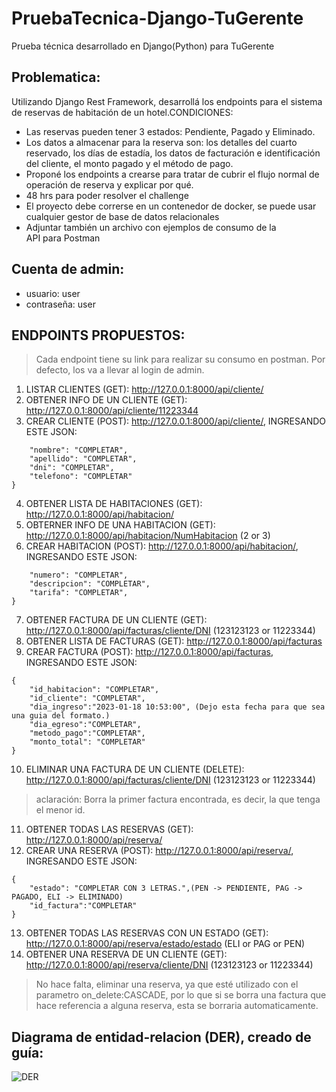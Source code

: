 # PruebaTecnica-Django-TuGerente
Prueba técnica desarrollado en Django(Python) para TuGerente

## Problematica: 
Utilizando Django Rest Framework, desarrollá los endpoints para el sistema de reservas de habitación de un hotel.CONDICIONES:

- Las reservas pueden tener 3 estados: Pendiente, Pagado y Eliminado.
- Los datos a almacenar para la reserva son: los detalles del cuarto reservado, los días de estadía, los datos de facturación e identificación del cliente, el monto pagado y el método de pago.
- Proponé los endpoints a crearse para tratar de cubrir el flujo normal de operación de reserva y explicar por qué. 
- 48 hrs para poder resolver el challenge
- El proyecto debe correrse en un contenedor de docker, se puede usar cualquier gestor de base de datos relacionales
- Adjuntar también un archivo con ejemplos de consumo de la API para Postman

## Cuenta de admin:
* usuario: user
* contraseña: user
## ENDPOINTS PROPUESTOS:
> Cada endpoint tiene su link para realizar su consumo en postman. Por defecto, los va a llevar al login de admin.
1. LISTAR CLIENTES (GET): http://127.0.0.1:8000/api/cliente/
2. OBTENER INFO DE UN CLIENTE (GET): http://127.0.0.1:8000/api/cliente/11223344
3. CREAR CLIENTE (POST): http://127.0.0.1:8000/api/cliente/, INGRESANDO ESTE JSON:
```{
    "nombre": "COMPLETAR",
    "apellido": "COMPLETAR",
    "dni": "COMPLETAR",
    "telefono": "COMPLETAR"
}
```
4. OBTENER LISTA DE HABITACIONES (GET): http://127.0.0.1:8000/api/habitacion/
5. OBTERNER INFO DE UNA HABITACION (GET): http://127.0.0.1:8000/api/habitacion/NumHabitacion (2 or 3)
6. CREAR HABITACION (POST): http://127.0.0.1:8000/api/habitacion/, INGRESANDO ESTE JSON:
```{
    "numero": "COMPLETAR",
    "descripcion": "COMPLETAR",
    "tarifa": "COMPLETAR",
}
```
7. OBTENER FACTURA DE UN CLIENTE (GET): http://127.0.0.1:8000/api/facturas/cliente/DNI (123123123 or 11223344)
8. OBTENER LISTA DE FACTURAS (GET): http://127.0.0.1:8000/api/facturas
9. CREAR FACTURA (POST): http://127.0.0.1:8000/api/facturas, INGRESANDO ESTE JSON:
```
{
    "id_habitacion": "COMPLETAR",
    "id_cliente": "COMPLETAR",
    "dia_ingreso":"2023-01-18 10:53:00", (Dejo esta fecha para que sea una guia del formato.)
    "dia_egreso":"COMPLETAR",
    "metodo_pago":"COMPLETAR",
    "monto_total": "COMPLETAR"
}
```
10. ELIMINAR UNA FACTURA DE UN CLIENTE (DELETE): http://127.0.0.1:8000/api/facturas/cliente/DNI (123123123 or 11223344)
> aclaración: Borra la primer factura encontrada, es decir, la que tenga el menor id.
11. OBTENER TODAS LAS RESERVAS (GET): http://127.0.0.1:8000/api/reserva/
12. CREAR UNA RESERVA (POST): http://127.0.0.1:8000/api/reserva/, INGRESANDO ESTE JSON:
```
{
    "estado": "COMPLETAR CON 3 LETRAS.",(PEN -> PENDIENTE, PAG -> PAGADO, ELI -> ELIMINADO)
    "id_factura":"COMPLETAR"
}
```
13. OBTENER TODAS LAS RESERVAS CON UN ESTADO (GET): http://127.0.0.1:8000/api/reserva/estado/estado (ELI or PAG or PEN)
14. OBTENER UNA RESERVA DE UN CLIENTE (GET): http://127.0.0.1:8000/api/reserva/cliente/DNI (123123123 or 11223344)
> No hace falta, eliminar una reserva, ya que esté utilizado con el parametro on_delete:CASCADE, por lo que si se borra una factura que hace referencia a alguna reserva, esta se borraria automaticamente.



## Diagrama de entidad-relacion (DER), creado de guía:
![DER](https://user-images.githubusercontent.com/105433665/212089815-77c34518-26c0-4ce4-bddf-0603ebc729b8.png)
